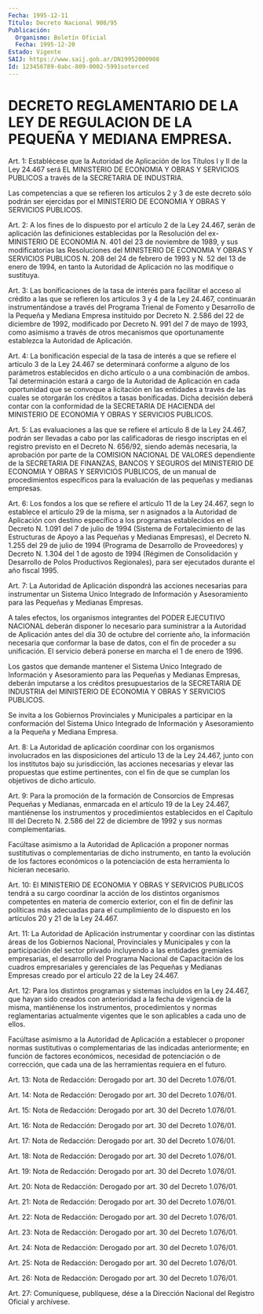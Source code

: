 ```yaml
---
Fecha: 1995-12-11
Título: Decreto Nacional 908/95
Publicación:
  Organismo: Boletín Oficial
  Fecha: 1995-12-20
Estado: Vigente
SAIJ: https://www.saij.gob.ar/DN19952000908
Id: 123456789-0abc-809-0002-5991soterced
---
```

# DECRETO REGLAMENTARIO DE LA LEY DE REGULACION DE LA PEQUEÑA Y MEDIANA EMPRESA.

<a id="1"></a>
Art. 1:  Establécese  que  la Autoridad de Aplicación de los Títulos I y II de la Ley 24.467 será  EL  MINISTERIO  DE ECONOMIA Y OBRAS Y SERVICIOS PUBLICOS a través de la SECRETARIA DE  INDUSTRIA.

Las  competencias  a  que  se refieren los artículos 2 y 3 de  este decreto sólo podrán ser ejercidas  por  el MINISTERIO DE ECONOMIA Y OBRAS Y SERVICIOS PUBLICOS.

<a id="2"></a>
Art. 2: A los fines de lo dispuesto por el artículo 2 de la Ley 24.467, serán  de  aplicación las definiciones  establecidas  por  la Resolución del ex-MINISTERIO  DE ECONOMIA N. 401 del 23 de noviembre de 1989, y sus modificatorias las  Resoluciones  del  MINISTERIO DE ECONOMIA  Y  OBRAS Y SERVICIOS PUBLICOS N. 208 del 24 de febrero  de 1993 y N. 52 del  13  de  enero  de  1994,  en tanto la Autoridad de Aplicación no las modifique o sustituya.

<a id="3"></a>
Art. 3: Las bonificaciones de la tasa de interés para facilitar el acceso al crédito a las que se refieren los artículos 3 y 4 de la Ley 24.467, continuarán instrumentándose  a  través del Programa Trienal de Fomento y Desarrollo de la Pequeña y Mediana Empresa instituido por Decreto N. 2.586 del 22 de diciembre de 1992, modificado por Decreto N. 991 del 7 de mayo de 1993, como asimismo a través de otros mecanismos que oportunamente establezca la Autoridad de Aplicación.

<a id="4"></a>
Art. 4: La bonificación  especial  de  la tasa de interés a que se refiere el artículo 3 de la Ley 24.467 se determinará conforme  a alguno  de  los  parámetros  establecidos en dicho artículo o a una combinación  de  ambos. Tal determinación  estará a cargo  de  la Autoridad de Aplicación  en  cada  oportunidad  que  se  convoque a licitación en las entidades a través de las cuales se otorgarán los créditos a tasas bonificadas. Dicha decisión deberá contar con  la conformidad de la SECRETARIA DE HACIENDA del MINISTERIO DE ECONOMIA Y OBRAS Y SERVICIOS PUBLICOS.

<a id="5"></a>
Art.  5: Las evaluaciones a las que se refiere el artículo 8 de la Ley 24.467, podrán ser llevadas  a cabo por las calificadoras de riesgo inscriptas en el registro previsto  en  el Decreto N. 656/92, siendo  además necesaria, la aprobación por parte  de  la  COMISION NACIONAL  DE  VALORES  dependiente  de  la  SECRETARIA DE FINANZAS, BANCOS  Y SEGUROS del MINISTERIO DE ECONOMIA Y  OBRAS  Y  SERVICIOS PUBLICOS,  de  un  manual  de  procedimientos específicos  para la evaluación de las pequeñas y medianas empresas.

<a id="6"></a>
Art.  6: Los fondos a los que se refiere el artículo 11 de la  Ley 24.467,  segn  lo  establece  el  artículo  29  de la misma, ser n asignados a la Autoridad de Aplicación con destino específico a los programas establecidos en el Decreto N. 1.091 del 7 de julio de 1994 (Sistema  de  Fortalecimiento  de  las Estructuras de Apoyo  a  las Pequeñas y Medianas Empresas), el Decreto N. 1.255 del 29 de julio de 1994 (Programa de Desarrollo de Proveedores) y Decreto N. 1.304 del 1 de agosto de 1994 (Régimen de Consolidación y  Desarrollo de Polos Productivos Regionales), para ser ejecutados durante el año fiscal 1995.

<a id="7"></a>
Art.  7:  La  Autoridad  de  Aplicación  dispondrá las acciones necesarias para instrumentar un Sistema Unico Integrado de Información y Asesoramiento  para las Pequeñas y Medianas Empresas.

A tales efectos, los organismos  integrantes  del  PODER  EJECUTIVO NACIONAL  deberán  disponer  lo  necesario  para  suministrar  a la Autoridad  de  Aplicación antes del día 30 de octubre del corriente año, la información necesaria que conformar la base de datos, con el fin de proceder a su unificación. El servicio deberá ponerse en marcha el 1 de enero de 1996.

Los gastos que demande  mantener  el  Sistema  Unico  Integrado  de Información  y Asesoramiento para las Pequeñas y Medianas Empresas, deberán imputarse  a  los créditos presupuestarios de la SECRETARIA DE  INDUSTRIA  del MINISTERIO  DE  ECONOMIA  Y  OBRAS  Y  SERVICIOS PUBLICOS.

Se invita a los  Gobiernos  Provinciales y Municipales a participar en la conformación del Sistema  Unico  Integrado  de  Información y Asesoramiento a la Pequeña y Mediana Empresa.

<a id="8"></a>
Art.  8: La Autoridad de aplicación coordinar  con los  organismos involucrados en las disposiciones del artículo 13 de la Ley 24.467, junto  con  los  institutos  bajo  su  jurisdicción,  las  acciones necesarias  y elevar  las propuestas que estime pertinentes, con el fin  de  que  se  cumplan  los  objetivos de dicho artículo.

<a id="9"></a>
Art. 9: Para la promoción de la formación de Consorcios de Empresas Pequeñas y Medianas, enmarcada en el artículo 19 de la Ley 24.467, mantiénense los instrumentos y procedimientos establecidos en el Capítulo III del Decreto N. 2.586 del 22 de diciembre de 1992 y sus normas complementarias.

Facúltase asimismo  a  la Autoridad de Aplicación a proponer normas sustitutivas o complementarias  de  dicho  instrumento, en tanto la evolución  de  los  factores económicos o la potenciación  de  esta herramienta lo hicieran necesario.

<a id="10"></a>
Art. 10: El MINISTERIO  DE  ECONOMIA Y OBRAS Y SERVICIOS PUBLICOS tendrá a su cargo coordinar la  acción  de los distintos organismos competentes en materia de comercio exterior,  con el fin de definir las políticas más adecuadas para el cumplimiento de lo dispuesto en los artículos 20 y 21 de la Ley 24.467.

<a id="11"></a>
Art.  11: La Autoridad de Aplicación instrumentar   y  coordinar con las  distintas  áreas de los Gobiernos Nacional, Provinciales y Municipales y con la  participación del sector privado incluyendo a las entidades gremiales  empresarias,  el  desarrollo  del Programa Nacional de Capacitación de los cuadros empresariales y gerenciales de las Pequeñas y Medianas Empresas creado por el artículo 22 de la Ley 24.467.

<a id="12"></a>
Art. 12: Para los distintos programas y sistemas incluidos en la Ley  24.467, que hayan sido creados con anterioridad a la fecha  de vigencia  de la misma, mantiénense los instrumentos, procedimientos y normas reglamentarias  actualmente vigentes que le son aplicables a cada uno de ellos.

Facúltase asimismo a la Autoridad  de  Aplicación  a  establecer  o proponer  normas  sustitutivas  o  complementarias de las indicadas anteriormente;  en  función de factores  económicos,  necesidad  de potenciación o de corrección,  que  cada  una  de  las herramientas requiera en el futuro.

<a id="13"></a>
Art. 13: Nota de Redacción: Derogado por art. 30 del Decreto 1.076/01.

<a id="14"></a>
Art. 14: Nota de Redacción: Derogado por art. 30 del Decreto 1.076/01.

<a id="15"></a>
Art.  15: Nota de Redacción: Derogado por art. 30 del Decreto 1.076/01.

<a id="16"></a>
Art. 16: Nota de Redacción: Derogado por art. 30 del Decreto 1.076/01.

<a id="17"></a>
Art. 17: Nota de Redacción: Derogado por art. 30 del Decreto 1.076/01.

<a id="18"></a>
Art. 18: Nota de Redacción: Derogado por art. 30 del Decreto 1.076/01.

<a id="19"></a>
Art. 19: Nota de Redacción: Derogado por art. 30 del Decreto 1.076/01.

<a id="20"></a>
Art.  20: Nota de Redacción: Derogado por art. 30 del Decreto 1.076/01.

<a id="21"></a>
Art. 21: Nota de Redacción: Derogado por art. 30 del Decreto 1.076/01.

<a id="22"></a>
Art. 22: Nota de Redacción: Derogado por art. 30 del Decreto 1.076/01.

<a id="23"></a>
Art. 23: Nota de Redacción: Derogado por art. 30 del Decreto 1.076/01.

<a id="24"></a>
Art. 24: Nota de Redacción: Derogado por art. 30 del Decreto 1.076/01.

<a id="25"></a>
Art. 25: Nota de Redacción: Derogado por art. 30 del Decreto 1.076/01.

<a id="26"></a>
Art. 26: Nota de Redacción: Derogado por art. 30 del Decreto 1.076/01.

<a id="27"></a>
Art. 27: Comuníquese, publíquese, dése a la Dirección Nacional del Registro Oficial y archívese.